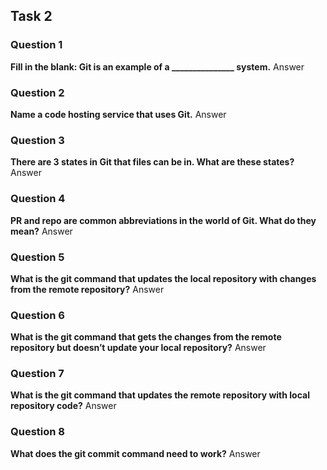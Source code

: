 ## Task 2

### Question 1
**Fill in the blank: Git is an example of a _______________ system.**
Answer
### Question 2
**Name a code hosting service that uses Git.**
Answer
### Question 3
**There are 3 states in Git that files can be in. What are these states?**
Answer
### Question 4
**PR and repo are common abbreviations in the world of Git. What do they mean?**
Answer
### Question 5
**What is the git command that updates the local repository with changes from the remote repository?**
Answer
### Question 6
**What is the git command that gets the changes from the remote repository but doesn’t update your local repository?**
Answer
### Question 7
**What is the git command that updates the remote repository with local repository code?**
Answer
### Question 8
**What does the git commit command need to work?**
Answer